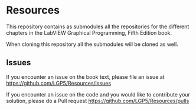 # Resources

This repository contains as submodules all the repositories for the different chapters in the LabVIEW Graphical Programming, Fifth Edition book.

When cloning this repository all the submodules will be cloned as well.

## Issues
If you encounter an issue on the book text, please file an issue at
https://github.com/LGP5/Resources/issues

If you encounter an issue on the code and you would like to contribute your solution, please do a Pull request
https://github.com/LGP5/Resources/pulls
